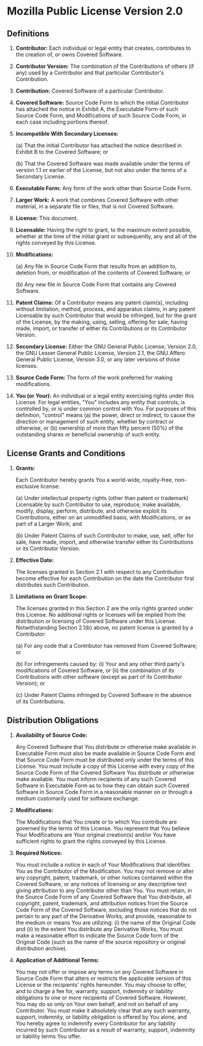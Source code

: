 # Mozilla Public License Version 2.0

## Definitions

1. **Contributor:** Each individual or legal entity that creates, contributes to the creation of, or owns Covered Software.
   
2. **Contributor Version:** The combination of the Contributions of others (if any) used by a Contributor and that particular Contributor's Contribution.
   
3. **Contribution:** Covered Software of a particular Contributor.
   
4. **Covered Software:** Source Code Form to which the initial Contributor has attached the notice in Exhibit A, the Executable Form of such Source Code Form, and Modifications of such Source Code Form, in each case including portions thereof.
   
5. **Incompatible With Secondary Licenses:** 

   (a) That the initial Contributor has attached the notice described in Exhibit B to the Covered Software; or
   
   (b) That the Covered Software was made available under the terms of version 1.1 or earlier of the License, but not also under the terms of a Secondary License.

6. **Executable Form:** Any form of the work other than Source Code Form.
   
7. **Larger Work:** A work that combines Covered Software with other material, in a separate file or files, that is not Covered Software.
   
8. **License:** This document.
   
9. **Licensable:** Having the right to grant, to the maximum extent possible, whether at the time of the initial grant or subsequently, any and all of the rights conveyed by this License.
   
10. **Modifications:** 

    (a) Any file in Source Code Form that results from an addition to, deletion from, or modification of the contents of Covered Software; or
    
    (b) Any new file in Source Code Form that contains any Covered Software.
   
11. **Patent Claims:** Of a Contributor means any patent claim(s), including without limitation, method, process, and apparatus claims, in any patent Licensable by such Contributor that would be infringed, but for the grant of the License, by the making, using, selling, offering for sale, having made, import, or transfer of either its Contributions or its Contributor Version.
   
12. **Secondary License:** Either the GNU General Public License, Version 2.0, the GNU Lesser General Public License, Version 2.1, the GNU Affero General Public License, Version 3.0, or any later versions of those licenses.
   
13. **Source Code Form:** The form of the work preferred for making modifications.
   
14. **You (or Your):** An individual or a legal entity exercising rights under this License. For legal entities, "You" includes any entity that controls, is controlled by, or is under common control with You. For purposes of this definition, "control" means (a) the power, direct or indirect, to cause the direction or management of such entity, whether by contract or otherwise, or (b) ownership of more than fifty percent (50%) of the outstanding shares or beneficial ownership of such entity.

## License Grants and Conditions

1. **Grants:**
   
   Each Contributor hereby grants You a world-wide, royalty-free, non-exclusive license:

   (a) Under intellectual property rights (other than patent or trademark) Licensable by such Contributor to use, reproduce, make available, modify, display, perform, distribute, and otherwise exploit its Contributions, either on an unmodified basis, with Modifications, or as part of a Larger Work; and
   
   (b) Under Patent Claims of such Contributor to make, use, sell, offer for sale, have made, import, and otherwise transfer either its Contributions or its Contributor Version.

2. **Effective Date:**
   
   The licenses granted in Section 2.1 with respect to any Contribution become effective for each Contribution on the date the Contributor first distributes such Contribution.

3. **Limitations on Grant Scope:**
   
   The licenses granted in this Section 2 are the only rights granted under this License. No additional rights or licenses will be implied from the distribution or licensing of Covered Software under this License. Notwithstanding Section 2.1(b) above, no patent license is granted by a Contributor:

   (a) For any code that a Contributor has removed from Covered Software; or
   
   (b) For infringements caused by: (i) Your and any other third party's modifications of Covered Software, or (ii) the combination of its Contributions with other software (except as part of its Contributor Version); or
   
   (c) Under Patent Claims infringed by Covered Software in the absence of its Contributions.

## Distribution Obligations

1. **Availability of Source Code:**
   
   Any Covered Software that You distribute or otherwise make available in Executable Form must also be made available in Source Code Form and that Source Code Form must be distributed only under the terms of this License. You must include a copy of this License with every copy of the Source Code Form of the Covered Software You distribute or otherwise make available. You must inform recipients of any such Covered Software in Executable Form as to how they can obtain such Covered Software in Source Code Form in a reasonable manner on or through a medium customarily used for software exchange.

2. **Modifications:**
   
   The Modifications that You create or to which You contribute are governed by the terms of this License. You represent that You believe Your Modifications are Your original creation(s) and/or You have sufficient rights to grant the rights conveyed by this License.

3. **Required Notices:**
   
   You must include a notice in each of Your Modifications that identifies You as the Contributor of the Modification. You may not remove or alter any copyright, patent, trademark, or other notices contained within the Covered Software, or any notices of licensing or any descriptive text giving attribution to any Contributor other than You. You must retain, in the Source Code Form of any Covered Software that You distribute, all copyright, patent, trademark, and attribution notices from the Source Code Form of the Covered Software, excluding those notices that do not pertain to any part of the Derivative Works; and provide, reasonable to the medium or means You are utilizing: (i) the name of the Original Code and (ii) to the extent You distribute any Derivative Works, You must make a reasonable effort to indicate the Source Code form of the Original Code (such as the name of the source repository or original distribution archive).

4. **Application of Additional Terms:**
   
   You may not offer or impose any terms on any Covered Software in Source Code Form that alters or restricts the applicable version of this License or the recipients' rights hereunder. You may choose to offer, and to charge a fee for, warranty, support, indemnity or liability obligations to one or more recipients of Covered Software. However, You may do so only on Your own behalf, and not on behalf of any Contributor. You must make it absolutely clear that any such warranty, support, indemnity, or liability obligation is offered by You alone, and You hereby agree to indemnify every Contributor for any liability incurred by such Contributor as a result of warranty, support, indemnity or liability terms You offer.

